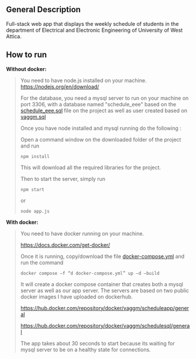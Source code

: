 ## General Description

Full-stack web app that displays the weekly schedule of students
in the department of Electrical and Electronic Engineering of University of West Attica.

## How to run

**Without docker:**

> You need to have node.js installed on your machine. 
> https://nodejs.org/en/download/ 
>
> For the database, you need a mysql server to run on your machine
> on port 3306, with a database named "schedule_eee" based on the 
> [schedule_eee.sql](https://github.com/VaggM/ScheduleWebApp/blob/main/database_files/schedule_eee.sql)
> file on the project as well as user created based on 
> [vaggm.sql](https://github.com/VaggM/ScheduleWebApp/blob/main/database_files/vaggm.sql)
>
> Once you have node installed and mysql running do the following :
>
> Open a command window on the downloaded folder of the project and run
> 
> ```
> npm install
> ```
>
> This will download all the required libraries for the project.
>
> Then to start the server, simply run
> 
> ```
> npm start
> ```
>
> or
> 
> ```
> node app.js
> ```

**With docker:**

> You need to have docker running on your machine.
>
> https://docs.docker.com/get-docker/
>
> Once it is running, copy/download the file 
> [docker-compose.yml](https://github.com/VaggM/ScheduleWebApp/blob/main/schedule-compose/docker-compose.yml)
> and run the command
> 
> ```
> docker compose –f “d docker-compose.yml” up –d –build
> ```
>
> It will create a docker compose container that creates both a mysql server
> as well as our app server. The servers are based on two public docker images
> I have uploaded on dockerhub.
>
> https://hub.docker.com/repository/docker/vaggm/scheduleapp/general
>
> https://hub.docker.com/repository/docker/vaggm/schedulesql/general
>
> The app takes about 30 seconds to start because its waiting for mysql
> server to be on a healthy state for connections.
